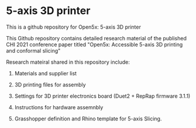 # 5-axis 3D printer

This is a github repository for Open5x: 5-axis 3D printer


This Github repository contains detailed research material of the published CHI 2021 conference paper titled "Open5x: Accessible 5-axis 3D printing and conformal slicing"

Research mateiral shared in this repository include:

1. Materials and supplier list

2. 3D printing files for assembly

3. Settings for 3D printer electronics board (Duet2 + RepRap firmware 3.1.1)

4. Instructions for hardware assemnbly

5. Grasshopper definition and Rhino template for 5-axis Slicing.
